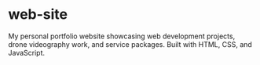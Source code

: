 # web-site
My personal portfolio website showcasing web development projects, drone videography work, and service packages. Built with HTML, CSS, and JavaScript.
